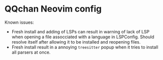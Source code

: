 # QQchan Neovim config

Known issues:
- Fresh install and adding of LSPs can result in warning of lack of LSP when
opening a file assocciated with a language in LSPConfig. Should resolve itself
after allowing it to be installed and reopening files.
- Fresh install result in a annoying `treesitter` popup when it tries to install
all parsers at once.
